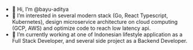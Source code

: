 - 👋 Hi, I’m @bayu-aditya
- 👀 I’m interested in several modern stack (Go, React Typescript, Kubernetes), design microservice architecture on cloud computing (GCP, AWS) and optimize code to reach low latency api.
- 🌱 I’m currently working at one of Indonesian lifestyle application as a Full Stack Developer, and several side project as a Backend Developer.
